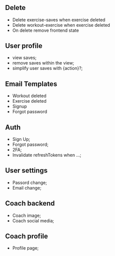 #

## Delete

- Delete exercise-saves when exercise deleted
- Delete workout-exercise when exercise deleted
- On delete remove frontend state

## User profile

- view saves;
- remove saves within the view;
- simplify user saves with {action}?;

## Email Templates

- Workout deleted
- Exercise deleted
- Signup
- Forgot password

## Auth

- Sign Up;
- Forgot password;
- 2FA;
- Invalidate refreshTokens when ...;

## User settings

- Passord change;
- Email change;

## Coach backend

- Coach image;
- Coach social media;

## Coach profile

- Profile page;
